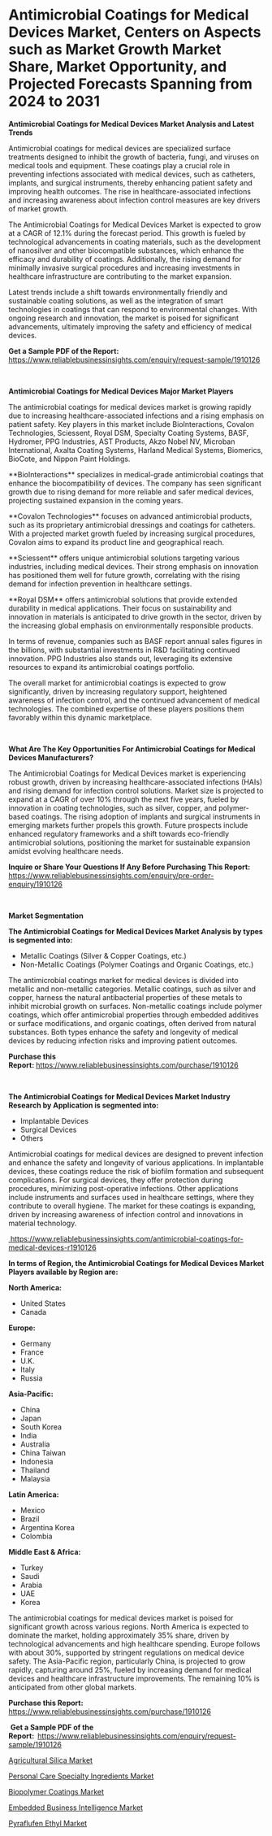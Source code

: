 <p><h1>Antimicrobial Coatings for Medical Devices Market, Centers on Aspects such as Market Growth Market Share, Market Opportunity, and Projected Forecasts Spanning from 2024 to 2031</h1></p><p><strong>Antimicrobial Coatings for Medical Devices Market Analysis and Latest Trends</strong></p>
<p><p>Antimicrobial coatings for medical devices are specialized surface treatments designed to inhibit the growth of bacteria, fungi, and viruses on medical tools and equipment. These coatings play a crucial role in preventing infections associated with medical devices, such as catheters, implants, and surgical instruments, thereby enhancing patient safety and improving health outcomes. The rise in healthcare-associated infections and increasing awareness about infection control measures are key drivers of market growth.</p><p>The Antimicrobial Coatings for Medical Devices Market is expected to grow at a CAGR of 12.1% during the forecast period. This growth is fueled by technological advancements in coating materials, such as the development of nanosilver and other biocompatible substances, which enhance the efficacy and durability of coatings. Additionally, the rising demand for minimally invasive surgical procedures and increasing investments in healthcare infrastructure are contributing to the market expansion. </p><p>Latest trends include a shift towards environmentally friendly and sustainable coating solutions, as well as the integration of smart technologies in coatings that can respond to environmental changes. With ongoing research and innovation, the market is poised for significant advancements, ultimately improving the safety and efficiency of medical devices.</p></p>
<p><strong>Get a Sample PDF of the Report:&nbsp;</strong> <a href="https://www.reliablebusinessinsights.com/enquiry/request-sample/1910126?utm_campaign=62&utm_medium=2&utm_source=Github&utm_content=ia&utm_term=13112024&utm_id=antimicrobial-coatings-for-medical-devices">https://www.reliablebusinessinsights.com/enquiry/request-sample/1910126</a></p>
<p>&nbsp;</p>
<p><strong>Antimicrobial Coatings for Medical Devices Major Market Players</strong></p>
<p><p>The antimicrobial coatings for medical devices market is growing rapidly due to increasing healthcare-associated infections and a rising emphasis on patient safety. Key players in this market include BioInteractions, Covalon Technologies, Sciessent, Royal DSM, Specialty Coating Systems, BASF, Hydromer, PPG Industries, AST Products, Akzo Nobel NV, Microban International, Axalta Coating Systems, Harland Medical Systems, Biomerics, BioCote, and Nippon Paint Holdings.</p><p>**BioInteractions** specializes in medical-grade antimicrobial coatings that enhance the biocompatibility of devices. The company has seen significant growth due to rising demand for more reliable and safer medical devices, projecting sustained expansion in the coming years.</p><p>**Covalon Technologies** focuses on advanced antimicrobial products, such as its proprietary antimicrobial dressings and coatings for catheters. With a projected market growth fueled by increasing surgical procedures, Covalon aims to expand its product line and geographical reach.</p><p>**Sciessent** offers unique antimicrobial solutions targeting various industries, including medical devices. Their strong emphasis on innovation has positioned them well for future growth, correlating with the rising demand for infection prevention in healthcare settings.</p><p>**Royal DSM** offers antimicrobial solutions that provide extended durability in medical applications. Their focus on sustainability and innovation in materials is anticipated to drive growth in the sector, driven by the increasing global emphasis on environmentally responsible products.</p><p>In terms of revenue, companies such as BASF report annual sales figures in the billions, with substantial investments in R&D facilitating continued innovation. PPG Industries also stands out, leveraging its extensive resources to expand its antimicrobial coatings portfolio.</p><p>The overall market for antimicrobial coatings is expected to grow significantly, driven by increasing regulatory support, heightened awareness of infection control, and the continued advancement of medical technologies. The combined expertise of these players positions them favorably within this dynamic marketplace.</p></p>
<p>&nbsp;</p>
<p><strong>What Are The Key Opportunities For Antimicrobial Coatings for Medical Devices Manufacturers?</strong></p>
<p><p>The Antimicrobial Coatings for Medical Devices market is experiencing robust growth, driven by increasing healthcare-associated infections (HAIs) and rising demand for infection control solutions. Market size is projected to expand at a CAGR of over 10% through the next five years, fueled by innovation in coating technologies, such as silver, copper, and polymer-based coatings. The rising adoption of implants and surgical instruments in emerging markets further propels this growth. Future prospects include enhanced regulatory frameworks and a shift towards eco-friendly antimicrobial solutions, positioning the market for sustainable expansion amidst evolving healthcare needs.</p></p>
<p><strong>Inquire or Share Your Questions If Any Before Purchasing This Report:</strong> <a href="https://www.reliablebusinessinsights.com/enquiry/pre-order-enquiry/1910126?utm_campaign=62&utm_medium=2&utm_source=Github&utm_content=ia&utm_term=13112024&utm_id=antimicrobial-coatings-for-medical-devices">https://www.reliablebusinessinsights.com/enquiry/pre-order-enquiry/1910126</a></p>
<p>&nbsp;</p>
<p><strong>Market Segmentation</strong></p>
<p><strong>The Antimicrobial Coatings for Medical Devices Market Analysis by types is segmented into:</strong></p>
<p><ul><li>Metallic Coatings (Silver & Copper Coatings, etc.)</li><li>Non-Metallic Coatings (Polymer Coatings and Organic Coatings, etc.)</li></ul></p>
<p><p>The antimicrobial coatings market for medical devices is divided into metallic and non-metallic categories. Metallic coatings, such as silver and copper, harness the natural antibacterial properties of these metals to inhibit microbial growth on surfaces. Non-metallic coatings include polymer coatings, which offer antimicrobial properties through embedded additives or surface modifications, and organic coatings, often derived from natural substances. Both types enhance the safety and longevity of medical devices by reducing infection risks and improving patient outcomes.</p></p>
<p><strong>Purchase this Report:&nbsp;</strong><a href="https://www.reliablebusinessinsights.com/purchase/1910126?utm_campaign=62&utm_medium=2&utm_source=Github&utm_content=ia&utm_term=13112024&utm_id=antimicrobial-coatings-for-medical-devices">https://www.reliablebusinessinsights.com/purchase/1910126</a></p>
<p>&nbsp;</p>
<p><strong>The Antimicrobial Coatings for Medical Devices Market Industry Research by Application is segmented into:</strong></p>
<p><ul><li>Implantable Devices</li><li>Surgical Devices</li><li>Others</li></ul></p>
<p><p>Antimicrobial coatings for medical devices are designed to prevent infection and enhance the safety and longevity of various applications. In implantable devices, these coatings reduce the risk of biofilm formation and subsequent complications. For surgical devices, they offer protection during procedures, minimizing post-operative infections. Other applications include instruments and surfaces used in healthcare settings, where they contribute to overall hygiene. The market for these coatings is expanding, driven by increasing awareness of infection control and innovations in material technology.</p></p>
<p><a href="https://www.reliablebusinessinsights.com/antimicrobial-coatings-for-medical-devices-r1910126?utm_campaign=62&utm_medium=2&utm_source=Github&utm_content=ia&utm_term=13112024&utm_id=antimicrobial-coatings-for-medical-devices">&nbsp;https://www.reliablebusinessinsights.com/antimicrobial-coatings-for-medical-devices-r1910126</a></p>
<p><strong>In terms of Region, the Antimicrobial Coatings for Medical Devices Market Players available by Region are:</strong></p>
<p>
    <p> <strong> North America: </strong>
        <ul>
            <li>United States</li>
            <li>Canada</li>
        </ul>
        </p> 
    <p> <strong> Europe: </strong>
        <ul>
            <li>Germany</li>
            <li>France</li>
            <li>U.K.</li>
            <li>Italy</li>
            <li>Russia</li>
        </ul>
        </p> 
    <p> <strong> Asia-Pacific: </strong>
        <ul>
            <li>China</li>
            <li>Japan</li>
            <li>South Korea</li>
            <li>India</li>
            <li>Australia</li>
            <li>China Taiwan</li>
            <li>Indonesia</li>
            <li>Thailand</li>
            <li>Malaysia</li>
        </ul>
        </p> 
    <p> <strong> Latin America: </strong>
        <ul>
            <li>Mexico</li>
            <li>Brazil</li>
            <li>Argentina Korea</li>
            <li>Colombia</li>
        </ul>
        </p> 
    <p> <strong> Middle East & Africa: </strong>
        <ul>
            <li>Turkey</li>
            <li>Saudi</li>
            <li>Arabia</li>
            <li>UAE</li>
            <li>Korea</li>
        </ul>
    </p>
    </p>
<p><p>The antimicrobial coatings for medical devices market is poised for significant growth across various regions. North America is expected to dominate the market, holding approximately 35% share, driven by technological advancements and high healthcare spending. Europe follows with about 30%, supported by stringent regulations on medical device safety. The Asia-Pacific region, particularly China, is projected to grow rapidly, capturing around 25%, fueled by increasing demand for medical devices and healthcare infrastructure improvements. The remaining 10% is anticipated from other global markets.</p></p>
<p><strong>Purchase this Report: </strong><a href="https://www.reliablebusinessinsights.com/purchase/1910126?utm_campaign=62&utm_medium=2&utm_source=Github&utm_content=ia&utm_term=13112024&utm_id=antimicrobial-coatings-for-medical-devices">https://www.reliablebusinessinsights.com/purchase/1910126</a></p>
<p>&nbsp;<strong>Get a Sample PDF of the Report:&nbsp;&nbsp;</strong><a href="https://www.reliablebusinessinsights.com/enquiry/request-sample/1910126?utm_campaign=62&utm_medium=2&utm_source=Github&utm_content=ia&utm_term=13112024&utm_id=antimicrobial-coatings-for-medical-devices">https://www.reliablebusinessinsights.com/enquiry/request-sample/1910126</a></p>
<p><strong></strong></p>
<p><p><a href="https://github.com/SanjidaMahmud54/Market-Research-Report-List-1/blob/main/agricultural-silica-market.md?utm_campaign=62&utm_medium=2&utm_source=Github&utm_content=ia&utm_term=13112024&utm_id=antimicrobial-coatings-for-medical-devices">Agricultural Silica Market</a></p><p><a href="https://www.linkedin.com/pulse/personal-care-specialty-ingredients-market-indicators-size-regional-eqssc?utm_campaign=62&utm_medium=2&utm_source=Github&utm_content=ia&utm_term=13112024&utm_id=antimicrobial-coatings-for-medical-devices">Personal Care Specialty Ingredients Market</a></p><p><a href="https://www.linkedin.com/pulse/global-biopolymer-coatings-market-analysis-trends-forecasts-growth-6j7vc?utm_campaign=62&utm_medium=2&utm_source=Github&utm_content=ia&utm_term=13112024&utm_id=antimicrobial-coatings-for-medical-devices">Biopolymer Coatings Market</a></p><p><a href="https://issuu.com/reportprime-2/docs/embedded-business-intelligence-mark_03248fe85aa363?utm_campaign=62&utm_medium=2&utm_source=Github&utm_content=ia&utm_term=13112024&utm_id=antimicrobial-coatings-for-medical-devices">Embedded Business Intelligence Market</a></p><p><a href="https://github.com/WashimHussain441/Market-Research-Report-List-1/blob/main/pyraflufen-ethyl-market.md?utm_campaign=62&utm_medium=2&utm_source=Github&utm_content=ia&utm_term=13112024&utm_id=antimicrobial-coatings-for-medical-devices">Pyraflufen Ethyl Market</a></p></p>
